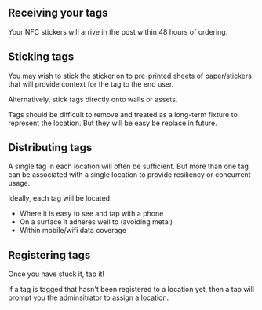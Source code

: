 ## Receiving your tags

Your NFC stickers will arrive in the post within 48 hours of ordering.

## Sticking tags
You may wish to stick the sticker on to pre-printed sheets of paper/stickers that will provide context for the tag to the end user.

Alternatively, stick tags directly onto walls or assets.

Tags should be difficult to remove and treated as a long-term fixture to represent the location. But they will be easy be replace in future.

## Distributing tags
A single tag in each location will often be sufficient. But more than one tag can be associated with a single location to provide resiliency or concurrent usage.

Ideally, each tag will be located:
- Where it is easy to see and tap with a phone
- On a surface it adheres well to (avoiding metal)
- Within mobile/wifi data coverage

## Registering tags
Once you have stuck it, tap it!

If a tag is tagged that hasn't been registered to a location yet, then a tap will prompt you the adminsitrator to assign a location.
<!--stackedit_data:
eyJoaXN0b3J5IjpbMTE3ODQxNDEzMywyMDk1NDg5NTI4LC00ND
M3NDQwNjBdfQ==
-->